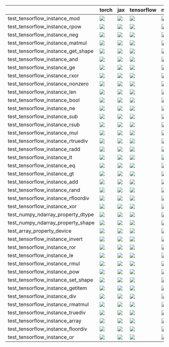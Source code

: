 |                                    | torch                                                                                                                                                                                  | jax                                                                                                                                                                                    | tensorflow                                                                                                                                                                             | numpy                                                                                                                                                                                  |
|:-----------------------------------|:---------------------------------------------------------------------------------------------------------------------------------------------------------------------------------------|:---------------------------------------------------------------------------------------------------------------------------------------------------------------------------------------|:---------------------------------------------------------------------------------------------------------------------------------------------------------------------------------------|:---------------------------------------------------------------------------------------------------------------------------------------------------------------------------------------|
| test_tensorflow_instance_mod       | <a href="https://github.com/unifyai/ivy/actions/runs/3770958662/jobs/6411101451" rel="noopener noreferrer" target="_blank"><img src=https://img.shields.io/badge/-failure-red></a>     | <a href="https://github.com/unifyai/ivy/actions/runs/3761609803/jobs/6393525903" rel="noopener noreferrer" target="_blank"><img src=https://img.shields.io/badge/-failure-red></a>     | <a href="https://github.com/unifyai/ivy/actions/runs/3783347309/jobs/6431818298" rel="noopener noreferrer" target="_blank"><img src=https://img.shields.io/badge/-failure-red></a>     | <a href="https://github.com/unifyai/ivy/actions/runs/3653014310/jobs/6172015507" rel="noopener noreferrer" target="_blank"><img src=https://img.shields.io/badge/-failure-red></a>     |
| test_tensorflow_instance_rpow      | <a href="https://github.com/unifyai/ivy/actions/runs/3786511117/jobs/6437477079" rel="noopener noreferrer" target="_blank"><img src=https://img.shields.io/badge/-failure-red></a>     | <a href="https://github.com/unifyai/ivy/actions/runs/3781566386/jobs/6428551147" rel="noopener noreferrer" target="_blank"><img src=https://img.shields.io/badge/-failure-red></a>     | <a href="https://github.com/unifyai/ivy/actions/runs/3724905461/jobs/6317394918" rel="noopener noreferrer" target="_blank"><img src=https://img.shields.io/badge/-failure-red></a>     | <a href="null" rel="noopener noreferrer" target="_blank"><img src=https://img.shields.io/badge/-failure-red></a>                                                                       |
| test_tensorflow_instance_neg       | <a href="https://github.com/unifyai/ivy/actions/runs/3787778379/jobs/6439888271" rel="noopener noreferrer" target="_blank"><img src=https://img.shields.io/badge/-success-success></a> | <a href="https://github.com/unifyai/ivy/actions/runs/3777197161/jobs/6420898496" rel="noopener noreferrer" target="_blank"><img src=https://img.shields.io/badge/-success-success></a> | <a href="https://github.com/unifyai/ivy/actions/runs/3787482025/jobs/6439326637" rel="noopener noreferrer" target="_blank"><img src=https://img.shields.io/badge/-success-success></a> | <a href="https://github.com/unifyai/ivy/actions/runs/3773851560/jobs/6415599949" rel="noopener noreferrer" target="_blank"><img src=https://img.shields.io/badge/-success-success></a> |
| test_tensorflow_instance_matmul    | <a href="https://github.com/unifyai/ivy/actions/runs/3786834848/jobs/6438086207" rel="noopener noreferrer" target="_blank"><img src=https://img.shields.io/badge/-failure-red></a>     | <a href="https://github.com/unifyai/ivy/actions/runs/3787778379/jobs/6439888271" rel="noopener noreferrer" target="_blank"><img src=https://img.shields.io/badge/-failure-red></a>     | <a href="https://github.com/unifyai/ivy/actions/runs/3686941271/jobs/6239917735" rel="noopener noreferrer" target="_blank"><img src=https://img.shields.io/badge/-failure-red></a>     | <a href="https://github.com/unifyai/ivy/actions/runs/3780982339/jobs/6427504831" rel="noopener noreferrer" target="_blank"><img src=https://img.shields.io/badge/-failure-red></a>     |
| test_tensorflow_instance_get_shape | <a href="https://github.com/unifyai/ivy/actions/runs/3744997549/jobs/6358956861" rel="noopener noreferrer" target="_blank"><img src=https://img.shields.io/badge/-success-success></a> | <a href="https://github.com/unifyai/ivy/actions/runs/3778653267/jobs/6423310364" rel="noopener noreferrer" target="_blank"><img src=https://img.shields.io/badge/-success-success></a> | <a href="https://github.com/unifyai/ivy/actions/runs/3777740873/jobs/6421725571" rel="noopener noreferrer" target="_blank"><img src=https://img.shields.io/badge/-success-success></a> | <a href="https://github.com/unifyai/ivy/actions/runs/3785408519/jobs/6435435576" rel="noopener noreferrer" target="_blank"><img src=https://img.shields.io/badge/-success-success></a> |
| test_tensorflow_instance_and       | <a href="https://github.com/unifyai/ivy/actions/runs/3783578729/jobs/6432235305" rel="noopener noreferrer" target="_blank"><img src=https://img.shields.io/badge/-failure-red></a>     | <a href="https://github.com/unifyai/ivy/actions/runs/3746441654/jobs/6361785146" rel="noopener noreferrer" target="_blank"><img src=https://img.shields.io/badge/-failure-red></a>     | <a href="https://github.com/unifyai/ivy/actions/runs/3783801795/jobs/6432627354" rel="noopener noreferrer" target="_blank"><img src=https://img.shields.io/badge/-failure-red></a>     | <a href="https://github.com/unifyai/ivy/actions/runs/3784023444/jobs/6432993489" rel="noopener noreferrer" target="_blank"><img src=https://img.shields.io/badge/-success-success></a> |
| test_tensorflow_instance_ge        | <a href="https://github.com/unifyai/ivy/actions/runs/3781566386/jobs/6428551147" rel="noopener noreferrer" target="_blank"><img src=https://img.shields.io/badge/-failure-red></a>     | <a href="https://github.com/unifyai/ivy/actions/runs/3686941271/jobs/6239894613" rel="noopener noreferrer" target="_blank"><img src=https://img.shields.io/badge/-failure-red></a>     | <a href="https://github.com/unifyai/ivy/actions/runs/3781606079/jobs/6428629812" rel="noopener noreferrer" target="_blank"><img src=https://img.shields.io/badge/-failure-red></a>     | <a href="https://github.com/unifyai/ivy/actions/runs/3785915651/jobs/6436339111" rel="noopener noreferrer" target="_blank"><img src=https://img.shields.io/badge/-failure-red></a>     |
| test_tensorflow_instance_rxor      | <a href="https://github.com/unifyai/ivy/actions/runs/3782112311/jobs/6429569196" rel="noopener noreferrer" target="_blank"><img src=https://img.shields.io/badge/-failure-red></a>     | <a href="https://github.com/unifyai/ivy/actions/runs/3686976032/jobs/6240001891" rel="noopener noreferrer" target="_blank"><img src=https://img.shields.io/badge/-failure-red></a>     | <a href="https://github.com/unifyai/ivy/actions/runs/3787482025/jobs/6439326637" rel="noopener noreferrer" target="_blank"><img src=https://img.shields.io/badge/-failure-red></a>     | <a href="https://github.com/unifyai/ivy/actions/runs/3742789675/jobs/6354168714" rel="noopener noreferrer" target="_blank"><img src=https://img.shields.io/badge/-failure-red></a>     |
| test_tensorflow_instance_nonzero   | <a href="https://github.com/unifyai/ivy/actions/runs/3777922109/jobs/6421991771" rel="noopener noreferrer" target="_blank"><img src=https://img.shields.io/badge/-success-success></a> | <a href="https://github.com/unifyai/ivy/actions/runs/3756592173/jobs/6382832083" rel="noopener noreferrer" target="_blank"><img src=https://img.shields.io/badge/-success-success></a> | <a href="https://github.com/unifyai/ivy/actions/runs/3786834848/jobs/6438086207" rel="noopener noreferrer" target="_blank"><img src=https://img.shields.io/badge/-success-success></a> | <a href="https://github.com/unifyai/ivy/actions/runs/3655086596/jobs/6176095062" rel="noopener noreferrer" target="_blank"><img src=https://img.shields.io/badge/-success-success></a> |
| test_tensorflow_instance_len       | <a href="https://github.com/unifyai/ivy/actions/runs/3786511117/jobs/6437477079" rel="noopener noreferrer" target="_blank"><img src=https://img.shields.io/badge/-success-success></a> | <a href="https://github.com/unifyai/ivy/actions/runs/3788092296/jobs/6440517876" rel="noopener noreferrer" target="_blank"><img src=https://img.shields.io/badge/-success-success></a> | <a href="https://github.com/unifyai/ivy/actions/runs/3686976032/jobs/6240004560" rel="noopener noreferrer" target="_blank"><img src=https://img.shields.io/badge/-failure-red></a>     | <a href="https://github.com/unifyai/ivy/actions/runs/3777378287/jobs/6421177732" rel="noopener noreferrer" target="_blank"><img src=https://img.shields.io/badge/-success-success></a> |
| test_tensorflow_instance_bool      | <a href="https://github.com/unifyai/ivy/actions/runs/3775063146/jobs/6417512494" rel="noopener noreferrer" target="_blank"><img src=https://img.shields.io/badge/-success-success></a> | <a href="https://github.com/unifyai/ivy/actions/runs/3621524480/jobs/6105192666" rel="noopener noreferrer" target="_blank"><img src=https://img.shields.io/badge/-success-success></a> | <a href="https://github.com/unifyai/ivy/actions/runs/3779864161/jobs/6425470853" rel="noopener noreferrer" target="_blank"><img src=https://img.shields.io/badge/-success-success></a> | <a href="https://github.com/unifyai/ivy/actions/runs/3781606079/jobs/6428632805" rel="noopener noreferrer" target="_blank"><img src=https://img.shields.io/badge/-success-success></a> |
| test_tensorflow_instance_ne        | <a href="https://github.com/unifyai/ivy/actions/runs/3786834848/jobs/6438086207" rel="noopener noreferrer" target="_blank"><img src=https://img.shields.io/badge/-failure-red></a>     | <a href="https://github.com/unifyai/ivy/actions/runs/3750648599/jobs/6370633362" rel="noopener noreferrer" target="_blank"><img src=https://img.shields.io/badge/-failure-red></a>     | <a href="https://github.com/unifyai/ivy/actions/runs/3739227661/jobs/6346184605" rel="noopener noreferrer" target="_blank"><img src=https://img.shields.io/badge/-failure-red></a>     | <a href="https://github.com/unifyai/ivy/actions/runs/3780719357/jobs/6427037438" rel="noopener noreferrer" target="_blank"><img src=https://img.shields.io/badge/-failure-red></a>     |
| test_tensorflow_instance_sub       | <a href="https://github.com/unifyai/ivy/actions/runs/3787482025/jobs/6439326637" rel="noopener noreferrer" target="_blank"><img src=https://img.shields.io/badge/-failure-red></a>     | <a href="https://github.com/unifyai/ivy/actions/runs/3784952952/jobs/6434640349" rel="noopener noreferrer" target="_blank"><img src=https://img.shields.io/badge/-failure-red></a>     | <a href="https://github.com/unifyai/ivy/actions/runs/3785915651/jobs/6436339111" rel="noopener noreferrer" target="_blank"><img src=https://img.shields.io/badge/-failure-red></a>     | <a href="https://github.com/unifyai/ivy/actions/runs/3782871534/jobs/6430964318" rel="noopener noreferrer" target="_blank"><img src=https://img.shields.io/badge/-failure-red></a>     |
| test_tensorflow_instance_rsub      | <a href="https://github.com/unifyai/ivy/actions/runs/3744997549/jobs/6358956861" rel="noopener noreferrer" target="_blank"><img src=https://img.shields.io/badge/-success-success></a> | <a href="https://github.com/unifyai/ivy/actions/runs/3764009863/jobs/6398028280" rel="noopener noreferrer" target="_blank"><img src=https://img.shields.io/badge/-success-success></a> | <a href="https://github.com/unifyai/ivy/actions/runs/3774518825/jobs/6416649451" rel="noopener noreferrer" target="_blank"><img src=https://img.shields.io/badge/-success-success></a> | <a href="https://github.com/unifyai/ivy/actions/runs/3757859254/jobs/6385548232" rel="noopener noreferrer" target="_blank"><img src=https://img.shields.io/badge/-success-success></a> |
| test_tensorflow_instance_mul       | <a href="https://github.com/unifyai/ivy/actions/runs/3782378724/jobs/6430069751" rel="noopener noreferrer" target="_blank"><img src=https://img.shields.io/badge/-failure-red></a>     | <a href="https://github.com/unifyai/ivy/actions/runs/3785408519/jobs/6435435576" rel="noopener noreferrer" target="_blank"><img src=https://img.shields.io/badge/-failure-red></a>     | <a href="https://github.com/unifyai/ivy/actions/runs/3786511117/jobs/6437477079" rel="noopener noreferrer" target="_blank"><img src=https://img.shields.io/badge/-failure-red></a>     | <a href="https://github.com/unifyai/ivy/actions/runs/3775859321/jobs/6418801367" rel="noopener noreferrer" target="_blank"><img src=https://img.shields.io/badge/-failure-red></a>     |
| test_tensorflow_instance_rtruediv  | <a href="https://github.com/unifyai/ivy/actions/runs/3784548471/jobs/6433938762" rel="noopener noreferrer" target="_blank"><img src=https://img.shields.io/badge/-failure-red></a>     | <a href="https://github.com/unifyai/ivy/actions/runs/3784548471/jobs/6433938762" rel="noopener noreferrer" target="_blank"><img src=https://img.shields.io/badge/-success-success></a> | <a href="https://github.com/unifyai/ivy/actions/runs/3784548471/jobs/6433938762" rel="noopener noreferrer" target="_blank"><img src=https://img.shields.io/badge/-success-success></a> | <a href="https://github.com/unifyai/ivy/actions/runs/3751646877/jobs/6372900758" rel="noopener noreferrer" target="_blank"><img src=https://img.shields.io/badge/-success-success></a> |
| test_tensorflow_instance_radd      | <a href="https://github.com/unifyai/ivy/actions/runs/3756206980/jobs/6382018741" rel="noopener noreferrer" target="_blank"><img src=https://img.shields.io/badge/-success-success></a> | <a href="https://github.com/unifyai/ivy/actions/runs/3698896819/jobs/6265645240" rel="noopener noreferrer" target="_blank"><img src=https://img.shields.io/badge/-success-success></a> | <a href="https://github.com/unifyai/ivy/actions/runs/3788092296/jobs/6440517876" rel="noopener noreferrer" target="_blank"><img src=https://img.shields.io/badge/-success-success></a> | <a href="https://github.com/unifyai/ivy/actions/runs/3751646877/jobs/6372921003" rel="noopener noreferrer" target="_blank"><img src=https://img.shields.io/badge/-success-success></a> |
| test_tensorflow_instance_lt        | <a href="https://github.com/unifyai/ivy/actions/runs/3784289554/jobs/6433480034" rel="noopener noreferrer" target="_blank"><img src=https://img.shields.io/badge/-failure-red></a>     | <a href="https://github.com/unifyai/ivy/actions/runs/3783578729/jobs/6432235305" rel="noopener noreferrer" target="_blank"><img src=https://img.shields.io/badge/-failure-red></a>     | <a href="https://github.com/unifyai/ivy/actions/runs/3787778379/jobs/6439888271" rel="noopener noreferrer" target="_blank"><img src=https://img.shields.io/badge/-failure-red></a>     | <a href="https://github.com/unifyai/ivy/actions/runs/3777014832/jobs/6420613892" rel="noopener noreferrer" target="_blank"><img src=https://img.shields.io/badge/-failure-red></a>     |
| test_tensorflow_instance_eq        | <a href="https://github.com/unifyai/ivy/actions/runs/3783110413/jobs/6431390863" rel="noopener noreferrer" target="_blank"><img src=https://img.shields.io/badge/-failure-red></a>     | <a href="https://github.com/unifyai/ivy/actions/runs/3686941271/jobs/6239909800" rel="noopener noreferrer" target="_blank"><img src=https://img.shields.io/badge/-failure-red></a>     | <a href="https://github.com/unifyai/ivy/actions/runs/3777197161/jobs/6420898496" rel="noopener noreferrer" target="_blank"><img src=https://img.shields.io/badge/-success-success></a> | <a href="https://github.com/unifyai/ivy/actions/runs/3778172516/jobs/6422427815" rel="noopener noreferrer" target="_blank"><img src=https://img.shields.io/badge/-success-success></a> |
| test_tensorflow_instance_gt        | <a href="https://github.com/unifyai/ivy/actions/runs/3786834848/jobs/6438086207" rel="noopener noreferrer" target="_blank"><img src=https://img.shields.io/badge/-failure-red></a>     | <a href="https://github.com/unifyai/ivy/actions/runs/3686976032/jobs/6240001891" rel="noopener noreferrer" target="_blank"><img src=https://img.shields.io/badge/-failure-red></a>     | <a href="https://github.com/unifyai/ivy/actions/runs/3784023444/jobs/6432993489" rel="noopener noreferrer" target="_blank"><img src=https://img.shields.io/badge/-failure-red></a>     | <a href="https://github.com/unifyai/ivy/actions/runs/3783578729/jobs/6432235305" rel="noopener noreferrer" target="_blank"><img src=https://img.shields.io/badge/-failure-red></a>     |
| test_tensorflow_instance_add       | <a href="https://github.com/unifyai/ivy/actions/runs/3787778379/jobs/6439888271" rel="noopener noreferrer" target="_blank"><img src=https://img.shields.io/badge/-failure-red></a>     | <a href="https://github.com/unifyai/ivy/actions/runs/3779864161/jobs/6425470853" rel="noopener noreferrer" target="_blank"><img src=https://img.shields.io/badge/-failure-red></a>     | <a href="https://github.com/unifyai/ivy/actions/runs/3783110413/jobs/6431390863" rel="noopener noreferrer" target="_blank"><img src=https://img.shields.io/badge/-failure-red></a>     | <a href="https://github.com/unifyai/ivy/actions/runs/3754502096/jobs/6378783981" rel="noopener noreferrer" target="_blank"><img src=https://img.shields.io/badge/-failure-red></a>     |
| test_tensorflow_instance_rand      | <a href="https://github.com/unifyai/ivy/actions/runs/3786834848/jobs/6438086207" rel="noopener noreferrer" target="_blank"><img src=https://img.shields.io/badge/-failure-red></a>     | <a href="https://github.com/unifyai/ivy/actions/runs/3787778379/jobs/6439888271" rel="noopener noreferrer" target="_blank"><img src=https://img.shields.io/badge/-failure-red></a>     | <a href="https://github.com/unifyai/ivy/actions/runs/3785178354/jobs/6435038015" rel="noopener noreferrer" target="_blank"><img src=https://img.shields.io/badge/-failure-red></a>     | <a href="https://github.com/unifyai/ivy/actions/runs/3787135268/jobs/6438654063" rel="noopener noreferrer" target="_blank"><img src=https://img.shields.io/badge/-failure-red></a>     |
| test_tensorflow_instance_rfloordiv | <a href="https://github.com/unifyai/ivy/actions/runs/3751646877/jobs/6372925803" rel="noopener noreferrer" target="_blank"><img src=https://img.shields.io/badge/-failure-red></a>     | <a href="https://github.com/unifyai/ivy/actions/runs/3784289554/jobs/6433480034" rel="noopener noreferrer" target="_blank"><img src=https://img.shields.io/badge/-success-success></a> | <a href="https://github.com/unifyai/ivy/actions/runs/3780719357/jobs/6427037438" rel="noopener noreferrer" target="_blank"><img src=https://img.shields.io/badge/-success-success></a> | <a href="https://github.com/unifyai/ivy/actions/runs/3785408519/jobs/6435435576" rel="noopener noreferrer" target="_blank"><img src=https://img.shields.io/badge/-failure-red></a>     |
| test_tensorflow_instance_xor       | <a href="https://github.com/unifyai/ivy/actions/runs/3780719357/jobs/6427037438" rel="noopener noreferrer" target="_blank"><img src=https://img.shields.io/badge/-failure-red></a>     | <a href="https://github.com/unifyai/ivy/actions/runs/3783801795/jobs/6432627354" rel="noopener noreferrer" target="_blank"><img src=https://img.shields.io/badge/-failure-red></a>     | <a href="https://github.com/unifyai/ivy/actions/runs/3745375137/jobs/6359746694" rel="noopener noreferrer" target="_blank"><img src=https://img.shields.io/badge/-failure-red></a>     | <a href="https://github.com/unifyai/ivy/actions/runs/3787778379/jobs/6439888271" rel="noopener noreferrer" target="_blank"><img src=https://img.shields.io/badge/-failure-red></a>     |
| test_numpy_ndarray_property_dtype  | <a href="https://github.com/unifyai/ivy/actions/runs/3785660494/jobs/6435882847" rel="noopener noreferrer" target="_blank"><img src=https://img.shields.io/badge/-success-success></a> | <a href="https://github.com/unifyai/ivy/actions/runs/3786203212/jobs/6436885141" rel="noopener noreferrer" target="_blank"><img src=https://img.shields.io/badge/-success-success></a> | <a href="https://github.com/unifyai/ivy/actions/runs/3766492257/jobs/6403079028" rel="noopener noreferrer" target="_blank"><img src=https://img.shields.io/badge/-success-success></a> | <a href="https://github.com/unifyai/ivy/actions/runs/3770400228/jobs/6410212790" rel="noopener noreferrer" target="_blank"><img src=https://img.shields.io/badge/-success-success></a> |
| test_numpy_ndarray_property_shape  | <a href="https://github.com/unifyai/ivy/actions/runs/3784023444/jobs/6432993489" rel="noopener noreferrer" target="_blank"><img src=https://img.shields.io/badge/-success-success></a> | <a href="https://github.com/unifyai/ivy/actions/runs/3784289554/jobs/6433480034" rel="noopener noreferrer" target="_blank"><img src=https://img.shields.io/badge/-success-success></a> | <a href="https://github.com/unifyai/ivy/actions/runs/3781606079/jobs/6428631662" rel="noopener noreferrer" target="_blank"><img src=https://img.shields.io/badge/-success-success></a> | <a href="https://github.com/unifyai/ivy/actions/runs/3781606079/jobs/6428627396" rel="noopener noreferrer" target="_blank"><img src=https://img.shields.io/badge/-success-success></a> |
| test_array_property_device         | <a href="https://github.com/unifyai/ivy/actions/runs/3784548471/jobs/6433938762" rel="noopener noreferrer" target="_blank"><img src=https://img.shields.io/badge/-success-success></a> | <a href="https://github.com/unifyai/ivy/actions/runs/3787778379/jobs/6439888271" rel="noopener noreferrer" target="_blank"><img src=https://img.shields.io/badge/-success-success></a> | <a href="https://github.com/unifyai/ivy/actions/runs/3775252941/jobs/6417819406" rel="noopener noreferrer" target="_blank"><img src=https://img.shields.io/badge/-success-success></a> | <a href="https://github.com/unifyai/ivy/actions/runs/3686976032/jobs/6240005711" rel="noopener noreferrer" target="_blank"><img src=https://img.shields.io/badge/-failure-red></a>     |
| test_tensorflow_instance_invert    | <a href="https://github.com/unifyai/ivy/actions/runs/3753303021/jobs/6376427142" rel="noopener noreferrer" target="_blank"><img src=https://img.shields.io/badge/-success-success></a> | <a href="https://github.com/unifyai/ivy/actions/runs/3787482025/jobs/6439326637" rel="noopener noreferrer" target="_blank"><img src=https://img.shields.io/badge/-success-success></a> | <a href="https://github.com/unifyai/ivy/actions/runs/3782378724/jobs/6430069751" rel="noopener noreferrer" target="_blank"><img src=https://img.shields.io/badge/-success-success></a> | <a href="https://github.com/unifyai/ivy/actions/runs/3784548471/jobs/6433938762" rel="noopener noreferrer" target="_blank"><img src=https://img.shields.io/badge/-success-success></a> |
| test_tensorflow_instance_ror       | <a href="https://github.com/unifyai/ivy/actions/runs/3764319363/jobs/6398632174" rel="noopener noreferrer" target="_blank"><img src=https://img.shields.io/badge/-failure-red></a>     | <a href="https://github.com/unifyai/ivy/actions/runs/3770030370/jobs/6409607925" rel="noopener noreferrer" target="_blank"><img src=https://img.shields.io/badge/-failure-red></a>     | <a href="https://github.com/unifyai/ivy/actions/runs/3785178354/jobs/6435038015" rel="noopener noreferrer" target="_blank"><img src=https://img.shields.io/badge/-failure-red></a>     | <a href="https://github.com/unifyai/ivy/actions/runs/3784023444/jobs/6432993489" rel="noopener noreferrer" target="_blank"><img src=https://img.shields.io/badge/-failure-red></a>     |
| test_tensorflow_instance_le        | <a href="https://github.com/unifyai/ivy/actions/runs/3787482025/jobs/6439326637" rel="noopener noreferrer" target="_blank"><img src=https://img.shields.io/badge/-failure-red></a>     | <a href="https://github.com/unifyai/ivy/actions/runs/3786511117/jobs/6437477079" rel="noopener noreferrer" target="_blank"><img src=https://img.shields.io/badge/-failure-red></a>     | <a href="https://github.com/unifyai/ivy/actions/runs/3777197161/jobs/6420898496" rel="noopener noreferrer" target="_blank"><img src=https://img.shields.io/badge/-failure-red></a>     | <a href="https://github.com/unifyai/ivy/actions/runs/3783801795/jobs/6432627354" rel="noopener noreferrer" target="_blank"><img src=https://img.shields.io/badge/-failure-red></a>     |
| test_tensorflow_instance_rmul      | <a href="https://github.com/unifyai/ivy/actions/runs/3785178354/jobs/6435038015" rel="noopener noreferrer" target="_blank"><img src=https://img.shields.io/badge/-success-success></a> | <a href="https://github.com/unifyai/ivy/actions/runs/3781840817/jobs/6429068149" rel="noopener noreferrer" target="_blank"><img src=https://img.shields.io/badge/-success-success></a> | <a href="https://github.com/unifyai/ivy/actions/runs/3751646877/jobs/6372911756" rel="noopener noreferrer" target="_blank"><img src=https://img.shields.io/badge/-success-success></a> | <a href="https://github.com/unifyai/ivy/actions/runs/3785178354/jobs/6435038015" rel="noopener noreferrer" target="_blank"><img src=https://img.shields.io/badge/-success-success></a> |
| test_tensorflow_instance_pow       | <a href="https://github.com/unifyai/ivy/actions/runs/3751506506/jobs/6372565210" rel="noopener noreferrer" target="_blank"><img src=https://img.shields.io/badge/-success-success></a> | <a href="https://github.com/unifyai/ivy/actions/runs/3781294898/jobs/6428072579" rel="noopener noreferrer" target="_blank"><img src=https://img.shields.io/badge/-failure-red></a>     | <a href="https://github.com/unifyai/ivy/actions/runs/3686976032/jobs/6240008010" rel="noopener noreferrer" target="_blank"><img src=https://img.shields.io/badge/-failure-red></a>     | <a href="https://github.com/unifyai/ivy/actions/runs/3751646877/jobs/6372924607" rel="noopener noreferrer" target="_blank"><img src=https://img.shields.io/badge/-success-success></a> |
| test_tensorflow_instance_set_shape | <a href="https://github.com/unifyai/ivy/actions/runs/3788415155/jobs/6441162781" rel="noopener noreferrer" target="_blank"><img src=https://img.shields.io/badge/-success-success></a> | <a href="https://github.com/unifyai/ivy/actions/runs/3781606079/jobs/6428631662" rel="noopener noreferrer" target="_blank"><img src=https://img.shields.io/badge/-success-success></a> | <a href="https://github.com/unifyai/ivy/actions/runs/3781606079/jobs/6428630224" rel="noopener noreferrer" target="_blank"><img src=https://img.shields.io/badge/-success-success></a> | <a href="https://github.com/unifyai/ivy/actions/runs/3784952952/jobs/6434640349" rel="noopener noreferrer" target="_blank"><img src=https://img.shields.io/badge/-success-success></a> |
| test_tensorflow_instance_getitem   | <a href="https://github.com/unifyai/ivy/actions/runs/3766346447/jobs/6402752272" rel="noopener noreferrer" target="_blank"><img src=https://img.shields.io/badge/-success-success></a> | <a href="https://github.com/unifyai/ivy/actions/runs/3784289554/jobs/6433480034" rel="noopener noreferrer" target="_blank"><img src=https://img.shields.io/badge/-success-success></a> | <a href="https://github.com/unifyai/ivy/actions/runs/3780436677/jobs/6426522537" rel="noopener noreferrer" target="_blank"><img src=https://img.shields.io/badge/-success-success></a> | <a href="https://github.com/unifyai/ivy/actions/runs/3777922109/jobs/6421991771" rel="noopener noreferrer" target="_blank"><img src=https://img.shields.io/badge/-success-success></a> |
| test_tensorflow_instance_div       | <a href="https://github.com/unifyai/ivy/actions/runs/3787482025/jobs/6439326637" rel="noopener noreferrer" target="_blank"><img src=https://img.shields.io/badge/-failure-red></a>     | <a href="https://github.com/unifyai/ivy/actions/runs/3787482025/jobs/6439326637" rel="noopener noreferrer" target="_blank"><img src=https://img.shields.io/badge/-failure-red></a>     | <a href="https://github.com/unifyai/ivy/actions/runs/3778455953/jobs/6422943680" rel="noopener noreferrer" target="_blank"><img src=https://img.shields.io/badge/-failure-red></a>     | <a href="https://github.com/unifyai/ivy/actions/runs/3787778379/jobs/6439888271" rel="noopener noreferrer" target="_blank"><img src=https://img.shields.io/badge/-failure-red></a>     |
| test_tensorflow_instance_rmatmul   | <a href="https://github.com/unifyai/ivy/actions/runs/3771359122/jobs/6411720990" rel="noopener noreferrer" target="_blank"><img src=https://img.shields.io/badge/-success-success></a> | <a href="https://github.com/unifyai/ivy/actions/runs/3751646877/jobs/6372921003" rel="noopener noreferrer" target="_blank"><img src=https://img.shields.io/badge/-failure-red></a>     | <a href="https://github.com/unifyai/ivy/actions/runs/3785660494/jobs/6435882847" rel="noopener noreferrer" target="_blank"><img src=https://img.shields.io/badge/-success-success></a> | <a href="https://github.com/unifyai/ivy/actions/runs/3784952952/jobs/6434640349" rel="noopener noreferrer" target="_blank"><img src=https://img.shields.io/badge/-failure-red></a>     |
| test_tensorflow_instance_truediv   | <a href="https://github.com/unifyai/ivy/actions/runs/3770583328/jobs/6410510205" rel="noopener noreferrer" target="_blank"><img src=https://img.shields.io/badge/-failure-red></a>     | <a href="https://github.com/unifyai/ivy/actions/runs/3785408519/jobs/6435435576" rel="noopener noreferrer" target="_blank"><img src=https://img.shields.io/badge/-failure-red></a>     | <a href="https://github.com/unifyai/ivy/actions/runs/3769079116/jobs/6408004999" rel="noopener noreferrer" target="_blank"><img src=https://img.shields.io/badge/-failure-red></a>     | <a href="https://github.com/unifyai/ivy/actions/runs/3774340613/jobs/6416381296" rel="noopener noreferrer" target="_blank"><img src=https://img.shields.io/badge/-success-success></a> |
| test_tensorflow_instance_array     | <a href="https://github.com/unifyai/ivy/actions/runs/3766492257/jobs/6403071727" rel="noopener noreferrer" target="_blank"><img src=https://img.shields.io/badge/-failure-red></a>     | <a href="https://github.com/unifyai/ivy/actions/runs/3784739227/jobs/6434273296" rel="noopener noreferrer" target="_blank"><img src=https://img.shields.io/badge/-failure-red></a>     | <a href="https://github.com/unifyai/ivy/actions/runs/3787778379/jobs/6439888271" rel="noopener noreferrer" target="_blank"><img src=https://img.shields.io/badge/-failure-red></a>     | <a href="null" rel="noopener noreferrer" target="_blank"><img src=https://img.shields.io/badge/-failure-red></a>                                                                       |
| test_tensorflow_instance_floordiv  | <a href="https://github.com/unifyai/ivy/actions/runs/3760595152/jobs/6391478810" rel="noopener noreferrer" target="_blank"><img src=https://img.shields.io/badge/-success-success></a> | <a href="https://github.com/unifyai/ivy/actions/runs/3621524480/jobs/6105158196" rel="noopener noreferrer" target="_blank"><img src=https://img.shields.io/badge/-success-success></a> | <a href="https://github.com/unifyai/ivy/actions/runs/3784289554/jobs/6433480034" rel="noopener noreferrer" target="_blank"><img src=https://img.shields.io/badge/-success-success></a> | <a href="https://github.com/unifyai/ivy/actions/runs/3744678995/jobs/6358314587" rel="noopener noreferrer" target="_blank"><img src=https://img.shields.io/badge/-success-success></a> |
| test_tensorflow_instance_or        | <a href="https://github.com/unifyai/ivy/actions/runs/3780982339/jobs/6427504831" rel="noopener noreferrer" target="_blank"><img src=https://img.shields.io/badge/-failure-red></a>     | <a href="https://github.com/unifyai/ivy/actions/runs/3786834848/jobs/6438086207" rel="noopener noreferrer" target="_blank"><img src=https://img.shields.io/badge/-failure-red></a>     | <a href="https://github.com/unifyai/ivy/actions/runs/3769079116/jobs/6408004999" rel="noopener noreferrer" target="_blank"><img src=https://img.shields.io/badge/-failure-red></a>     | <a href="https://github.com/unifyai/ivy/actions/runs/3771141857/jobs/6411376264" rel="noopener noreferrer" target="_blank"><img src=https://img.shields.io/badge/-failure-red></a>     |
